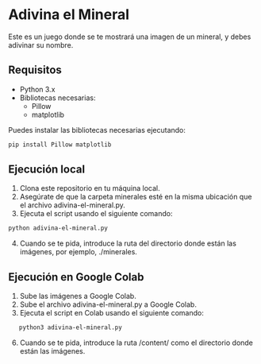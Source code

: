 # Adivina el Mineral

Este es un juego donde se te mostrará una imagen de un mineral, y debes adivinar su nombre.

## Requisitos

- Python 3.x
- Bibliotecas necesarias:
  - Pillow
  - matplotlib

Puedes instalar las bibliotecas necesarias ejecutando:
```bash
pip install Pillow matplotlib

```
## Ejecución local
1) Clona este repositorio en tu máquina local.
2) Asegúrate de que la carpeta minerales esté en la misma ubicación que el archivo adivina-el-mineral.py.
3) Ejecuta el script usando el siguiente comando:

```bash
python adivina-el-mineral.py

```

4) Cuando se te pida, introduce la ruta del directorio donde están las imágenes, por ejemplo, ./minerales.


## Ejecución en Google Colab
1) Sube las imágenes a Google Colab.
2) Sube el archivo adivina-el-mineral.py a Google Colab.
3) Ejecuta el script en Colab usando el siguiente comando:
  
```bash
   python3 adivina-el-mineral.py

```

6) Cuando se te pida, introduce la ruta /content/ como el directorio donde están las imágenes.

